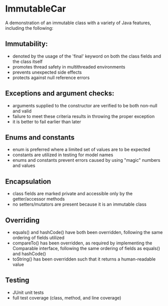 # ImmutableCar

A demonstration of an immutable class with a variety of Java features, including the following:

## Immutability:
*   denoted by the usage of the 'final' keyword on both the class fields and the class itself
*   promotes thread safety in multithreaded environments
*   prevents unexpected side effects
*   protects against null reference errors

## Exceptions and argument checks:
*   arguments supplied to the constructor are verified to be both non-null and valid
*   failure to meet these criteria results in throwing the proper exception
*   it is better to fail earlier than later

## Enums and constants
*   enum is preferred where a limited set of values are to be expected
*   constants are utilized in testing for model names
*   enums and constants prevent errors caused by using "magic" numbers and values

## Encapsulation
*   class fields are marked private and accessible only by the getter/accessor methods
*   no setters/mutators are present because it is an immutable class

## Overriding
*   equals() and hashCode() have both been overridden, following the same ordering of fields utilized
*   compareTo() has been overridden, as required by implementing the Comparable interface, following the same ordering of fields as equals() and hashCode()
*   toString() has been overridden such that it returns a human-readable value
    
## Testing
*   JUnit unit tests
*   full test coverage (class, method, and line coverage)